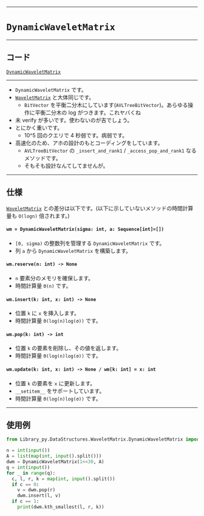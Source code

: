_____

# `DynamicWaveletMatrix`

_____

## コード

[`DynamicWaveletMatrix`](https://github.com/titan-23/Library_py/blob/main/DataStructures/WaveletMatrix/DynamicWaveletMatrix.py)
<!-- code=https://github.com/titan-23/Library_py/blob/main/DataStructures\WaveletMatrix\DynamicWaveletMatrix.py -->

_____

- `DynamicWaveletMatrix` です。
- [`WaveletMatrix`](./WaveletMatrix.md) と大体同じです。
  - `BitVector` を平衡二分木にしています(`AVLTreeBitVector`)。あらゆる操作に平衡二分木の log がつきます。これヤバくね
- 未 verify が多いです。使わないのが吉でしょう。
- とにかく重いです。
  - 10^5 回のクエリで 4 秒弱です。病弱です。
- 高速化のため、アホの設計のもとコーディングをしています。
  - `AVLTreeBitVector` の `_insert_and_rank1` / `_access_pop_and_rank1` なるメソッドです。
  - そもそも設計なんてしてませんが。

_____

## 仕様

[`WaveletMatrix`](./WaveletMatrix.md) との差分は以下です。(以下に示していないメソッドの時間計算量も `O(logn)` 倍されます。)

#### `wm = DynamicWaveletMatrix(sigma: int, a: Sequence[int]=[])`
- `[0, sigma)` の整数列を管理する `DynamicWaveletMatrix` です。
- 列 `a` から `DynamicWaveletMatrix` を構築します。

#### `wm.reserve(n: int) -> None`
- `n` 要素分のメモリを確保します。
- 時間計算量 `Θ(n)` です。

#### `wm.insert(k: int, x: int) -> None`
- 位置 `k` に `x` を挿入します。
- 時間計算量 `Θ(log(n)log(σ))` です。

#### `wm.pop(k: int) -> int`
- 位置 `k` の要素を削除し、その値を返します。
- 時間計算量 `Θ(log(n)log(σ))` です。

#### `wm.update(k: int, x: int) -> None / wm[k: int] = x: int`
- 位置 `k` の要素を `x` に更新します。
- `__setitem__` をサポートしています。
- 時間計算量 `Θ(log(n)log(σ))` です。

_____

## 使用例

```python
from Library_py.DataStructures.WaveletMatrix.DynamicWaveletMatrix import DynamicWaveletMatrix

n = int(input())
A = list(map(int, input().split()))
dwm = DynamicWaveletMatrix(1<<30, A)
q = int(input())
for _ in range(q):
  c, l, r, k = map(int, input().split())
  if c == 0:
    v = dwm.pop(r)
    dwm.insert(l, v)
  if c == 1:
    print(dwm.kth_smallest(l, r, k))
```
